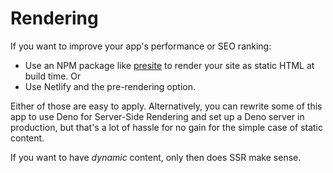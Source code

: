 # Rendering

If you want to improve your app's performance or SEO ranking:

- Use an NPM package like [presite][] to render your site as static HTML at build time. Or
- Use Netlify and the pre-rendering option.

Either of those are easy to apply. Alternatively, you can rewrite some of this app to use Deno for Server-Side Rendering and set up a Deno server in production, but that's a lot of hassle for no gain for the simple case of static content.

If you want to have _dynamic_ content, only then does SSR make sense.

[presite]: https://github.com/egoist/presite#examples
[GitHub Pages]: https://michaelcurrin.github.io/dev-resources/resources/web/github-pages.html
